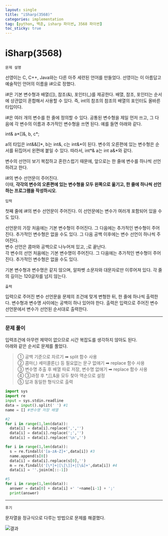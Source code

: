 ```yaml
---
layout: single
title: "iSharp(3568)"
categories: implementation
tag: [python, 백준, isharp 파이썬, 3568 파이썬]
toc_sticky: true
---
```


# iSharp(3568)

`문제 설명`

선영이는 C, C++, Java와는 다른 아주 세련된 언어를 만들었다.
선영이는 이 아름답고 예술적인 언어의 이름을 i#으로 정했다.

i#은 기본 변수형과 배열([]), 참조(&), 포인터(\_)를 제공한다. 배열, 참조, 포인터는 순서에 상관없이 혼합해서 사용할 수 있다. 즉, int의 참조의 참조의 배열의 포인터도 올바른 타입이다.

i#은 여러 개의 변수를 한 줄에 정의할 수 있다. 공통된 변수형을 제일 먼저 쓰고, 그 다음에 각 변수의 이름과 추가적인 변수형을 쓰면 된다. 예를 들면 아래와 같다.

int& a*[]&, b, c*;

a의 타입은 int&&[]\*, b는 int&, c는 int&\*이 된다. 변수의 오른편에 있는 변수형은 순서를 뒤집어서 왼편에 붙일 수 있다. 따라서, int*& a는 int a&*와 같다.

변수의 선언이 보기 복잡하고 혼란스럽기 때문에, 앞으로는 한 줄에 변수를 하나씩 선언하려고 한다.

i#의 변수 선언문이 주어진다.  
이때, **각각의 변수의 오른편에 있는 변수형을 모두 왼쪽으로 옮기고, 한 줄에 하나씩 선언하는 프로그램을 작성하시오**.

`입력`

첫째 줄에 i#의 변수 선언문이 주어진다. 이 선언문에는 변수가 여러개 포함되어 있을 수도 있다.

선언문의 가장 처음에는 기본 변수형이 주어진다. 그 다음에는 추가적인 변수형이 주어진다. 추가적인 변수형은 없을 수도 있다. 그 다음 공백 이후에는 변수 선언이 하나씩 주어진다.  
변수 선언은 콤마와 공백으로 나누어져 있고, ;로 끝난다.  
각 변수의 선언 처음에는 기본 변수명이 주어진다. 그 다음에는 추가적인 변수형이 주어진다. 추가적인 변수형은 없을 수도 있다.

기본 변수형과 변수명은 같지 않으며, 알파벳 소문자와 대문자로만 이루어져 있다. 각 줄의 길이는 120글자를 넘지 않는다.

`출력`

입력으로 주어진 변수 선언문을 문제의 조건에 맞게 변형한 뒤, 한 줄에 하나씩 출력한다. 변수형과 변수명 사이에는 공백이 하나 있어야 한다. 출력은 입력으로 주어진 변수 선언문에서 변수가 선언된 순서대로 출력한다.

---

### 문제 풀이

입력조건에 아무런 제약이 없으므로 시간 복잡도를 생각하지 않아도 된다.  
아래와 같은 순서로 문제를 풀었다.

> ① 공백 기준으로 자르기 ➡︎ split 함수 사용  
> ② 콤마(,) 세미콜론(;) 등 필요없는 문구 없애기 ➡︎ replace 함수 사용  
> ③ 변수명 추출 후 배열 따로 저장, 변수명 없애기 ➡︎ replace 함수 사용  
> ④ ③과정 후 \*,[],&을 모두 찾아 역순으로 설정  
> ⑤ 답과 동일한 형식으로 출력

```python
import sys
import re
input = sys.stdin.readline
data = input().split(' ') #1
name = [] #변수명 저장 배열

#2
for i in range(1,len(data)):
  data[i] = data[i].replace(',','')
  data[i] = data[i].replace(';','')
  data[i] = data[i].replace('\n','')

for i in range(1,len(data)):
  s = re.findall('[a-zA-Z]+',data[i]) #3
  name.append(s[0])
  data[i] = data[i].replace(s[0],'')
  m = re.findall('[\*]+|[\[\]]+|[\&]+',data[i]) #4
  data[i] = ''.join(m[::-1])

#5
for i in range(1,len(data)):
  answer = data[0] + data[i] +' '+name[i-1] + ';'
  print(answer)
```

---

`후기`

문자열을 정규식으로 다루는 방법으로 문제를 해결했다.

![결과](https://user-images.githubusercontent.com/40657327/142817272-37b30f06-b783-4928-bf29-c1636843ac6d.png)
